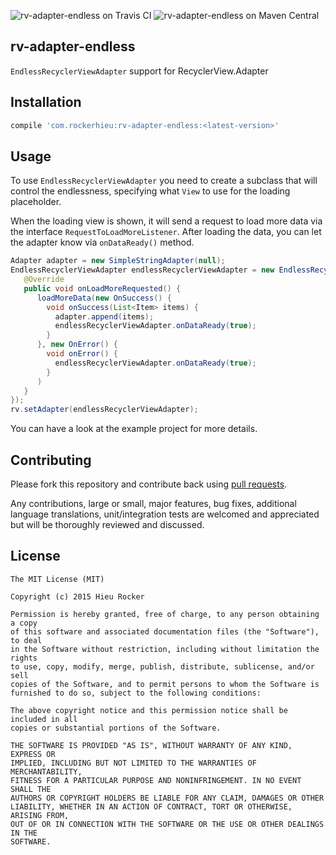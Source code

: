 ![rv-adapter-endless on Travis CI](https://travis-ci.org/rockerhieu/rv-adapter-endless.png?branch=master) ![rv-adapter-endless on Maven Central](https://maven-badges.herokuapp.com/maven-central/com.rockerhieu/rv-adapter-endless/badge.svg)

## rv-adapter-endless

`EndlessRecyclerViewAdapter` support for RecyclerView.Adapter

## Installation

```groovy
compile 'com.rockerhieu:rv-adapter-endless:<latest-version>'
```

## Usage

To use `EndlessRecyclerViewAdapter` you need to create a subclass that will control the endlessness, specifying what `View` to use for the loading placeholder.

When the loading view is shown, it will send a request to load more data via the interface `RequestToLoadMoreListener`. After loading the data, you can let the adapter know via `onDataReady()` method.

```java
Adapter adapter = new SimpleStringAdapter(null);
EndlessRecyclerViewAdapter endlessRecyclerViewAdapter = new EndlessRecyclerViewAdapter(this, adapter, new RequestToLoadMoreListener() {
   @Override
   public void onLoadMoreRequested() {
      loadMoreData(new OnSuccess() {
        void onSuccess(List<Item> items) {
          adapter.append(items);
          endlessRecyclerViewAdapter.onDataReady(true);
        }
      }, new OnError() {
        void onError() {
          endlessRecyclerViewAdapter.onDataReady(true);
        }
      )
   }
});
rv.setAdapter(endlessRecyclerViewAdapter);
```

You can have a look at the example project for more details.

## Contributing

Please fork this repository and contribute back using
[pull requests](https://github.com/rockerhieu/rv-adapter-endless/pulls).

Any contributions, large or small, major features, bug fixes, additional
language translations, unit/integration tests are welcomed and appreciated
but will be thoroughly reviewed and discussed.

## License

```
The MIT License (MIT)

Copyright (c) 2015 Hieu Rocker

Permission is hereby granted, free of charge, to any person obtaining a copy
of this software and associated documentation files (the "Software"), to deal
in the Software without restriction, including without limitation the rights
to use, copy, modify, merge, publish, distribute, sublicense, and/or sell
copies of the Software, and to permit persons to whom the Software is
furnished to do so, subject to the following conditions:

The above copyright notice and this permission notice shall be included in all
copies or substantial portions of the Software.

THE SOFTWARE IS PROVIDED "AS IS", WITHOUT WARRANTY OF ANY KIND, EXPRESS OR
IMPLIED, INCLUDING BUT NOT LIMITED TO THE WARRANTIES OF MERCHANTABILITY,
FITNESS FOR A PARTICULAR PURPOSE AND NONINFRINGEMENT. IN NO EVENT SHALL THE
AUTHORS OR COPYRIGHT HOLDERS BE LIABLE FOR ANY CLAIM, DAMAGES OR OTHER
LIABILITY, WHETHER IN AN ACTION OF CONTRACT, TORT OR OTHERWISE, ARISING FROM,
OUT OF OR IN CONNECTION WITH THE SOFTWARE OR THE USE OR OTHER DEALINGS IN THE
SOFTWARE.
```
